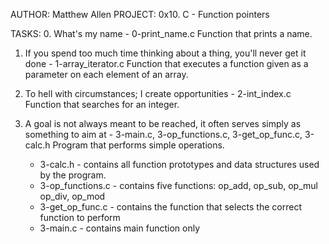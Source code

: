 AUTHOR: Matthew Allen
PROJECT: 0x10. C - Function pointers

TASKS:
0. What's my name - 0-print_name.c
	Function that prints a name.

1. If you spend too much time thinking about a thing, you'll never get it done - 1-array_iterator.c
	Function that executes a function given as a parameter on each
	element of an array.

2. To hell with circumstances; I create opportunities - 2-int_index.c
	Function that searches for an integer.

3. A goal is not always meant to be reached, it often serves simply as something to aim at - 3-main.c, 3-op_functions.c, 3-get_op_func.c, 3-calc.h
	Program that performs simple operations.
	- 3-calc.h - contains all function prototypes and data structures 
		used by the program.
	- 3-op_functions.c - contains five functions: op_add, op_sub, op_mul
		op_div, op_mod
	- 3-get_op_func.c - contains the function that selects the correct
		function to perform
	- 3-main.c - contains main function only
